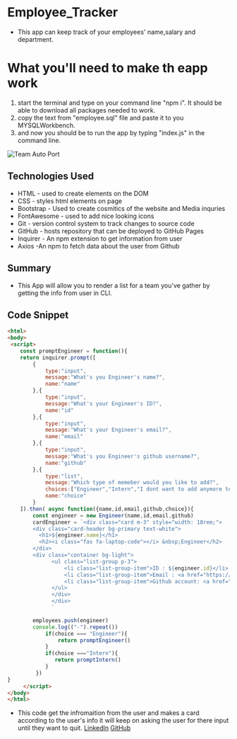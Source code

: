 # Employee_Tracker
- This app can keep track of your employees'  name,salary and department.
# What you'll need to make th eapp work
1. start the terminal and type on your command line "npm i". It should be able to download all packages needed to work.
2. copy the text from "employee.sql" file and paste it to you MYSQLWorkbench.
3. and now you should be to run the app by typing "index.js" in the command line.

![ Team Auto Port](https://media-exp1.licdn.com/dms/image/C4E22AQGkhNXCSPPmFw/feedshare-shrink_800/0?e=1581552000&v=beta&t=3mxZzDyOpISasWvBFWlsCHopemH3N48Tz_rQB-e50t0)


## Technologies Used
- HTML - used to create elements on the DOM
- CSS - styles html elements on page
- Bootstrap - Used to create cosmitics of the website and Media inquries
- FontAwesome - used to add nice looking icons 
- Git - version control system to track changes to source code
- GitHub - hosts repository that can be deployed to GitHub Pages
- Inquirer - An npm extension to get information from user
- Axios -An npm to fetch data about the user from Github 

## Summary 
- This App will allow you to render a list for a team you've gather by getting the info from user in CLI.
## Code Snippet
```html
<html>
<body>
 <script>
    const promptEngineer = function(){
    return inquirer.prompt([
        {
            type:"input",
            message:"What's you Engineer's name?",
            name:"name"
        },{
            type:"input",
            message:"What's your Engineer's ID?",
            name:"id"
        },{
            type:"input",
            message:"What's your Engineer's email?",
            name:"email"
        },{
            type:"input",
            message:"What's you Engineer's github username?",
            name:"github"
        },{
            type:"list",
            message:"Which type of memeber would you like to add?",
            choices:["Engineer","Intern","I dont want to add anymore team members"],
            name:"choice"
        }
    ]).then( async function({name,id,email,github,choice}){
        const engineer = new Engineer(name,id,email,github)
        cardEngineer = `<div class="card m-3" style="width: 18rem;">
        <div class="card-header bg-primary text-white">
          <h1>${engineer.name}</h1>
          <h2><i class="fas fa-laptop-code"></i> &nbsp;Engineer</h2>
        </div>
        <div class="container bg-light">
              <ul class="list-group p-3">
                  <li class="list-group-item">ID : ${engineer.id}</li>
                  <li class="list-group-item">Email : <a href="https://mail.google.com/"class="card-link">${engineer.email}</a> </li>
                  <li class="list-group-item">Github account: <a href="https://github.com/"class="card-link">${engineer.github}</a> </li>
              </ul>
              </div>
              </div>
              `

        employees.push(engineer)
        console.log(("-").repeat())
            if(choice === "Engineer"){
                return promptEngineer()
            }
            if(choice ==="Intern"){
               return promptIntern()
            }
         })
}
     </script>
</body>
</html>
```
- This code get the infromaition from the user and makes a card according to the user's info it will keep on asking the user for there input until they want to quit.
[LinkedIn](linkedin.com/in/andres-felipe-jimenez-ferreira-b67a35192)
[GitHub](https://github.com/AndresF97)
